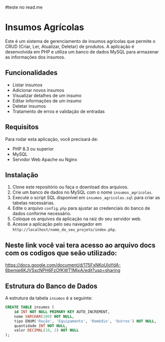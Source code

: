 #teste no read.me



# Insumos Agrícolas

Este é um sistema de gerenciamento de insumos agrícolas que permite o CRUD (Criar, Ler, Atualizar, Deletar) de produtos. A aplicação é desenvolvida em PHP e utiliza um banco de dados MySQL para armazenar as informações dos insumos.

## Funcionalidades

- Listar insumos
- Adicionar novos insumos
- Visualizar detalhes de um insumo
- Editar informações de um insumo
- Deletar insumos
- Tratamento de erros e validação de entradas

## Requisitos

Para rodar esta aplicação, você precisará de:

- PHP 8.3 ou superior
- MySQL
- Servidor Web Apache ou Nginx

## Instalação

1. Clone este repositório ou faça o download dos arquivos.
2. Crie um banco de dados no MySQL com o nome `insumos_agricolas`.
3. Execute o script SQL disponível em `insumos_agricolas.sql` para criar as tabelas necessárias.
4. Edite o arquivo `config.php` para ajustar as credenciais do banco de dados conforme necessário.
5. Coloque os arquivos da aplicação na raiz do seu servidor web.
6. Acesse a aplicação pelo seu navegador em `http://localhost/nome_do_seu_projeto/index.php`.

## Neste link você vai tera acesso ao arquivo docs com os codigos que seão utilizado:
https://docs.google.com/document/d/175FxNKoUloYdA-6bemie6KJVSxcNPH6FzOfKWT1MjxA/edit?usp=sharing

## Estrutura do Banco de Dados

A estrutura da tabela `insumos` é a seguinte:

```sql
CREATE TABLE insumos (
    id INT NOT NULL PRIMARY KEY AUTO_INCREMENT,
    nome VARCHAR(100) NOT NULL,
    tipo ENUM('Ração', 'Equipamento', 'Remédio', 'Outros') NOT NULL,
    quantidade INT NOT NULL,
    valor DECIMAL(10, 2) NOT NULL
);


